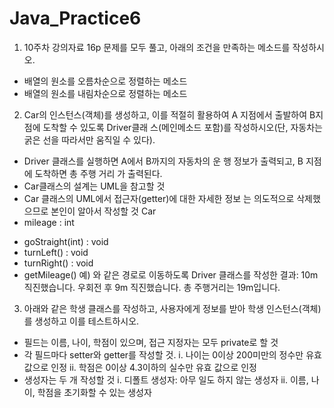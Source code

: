 # Java_Practice6
1. 10주차 강의자료 16p 문제를 모두 풀고, 아래의 조건을 만족하는 메소드를 작성하시오.
- 배열의 원소를 오름차순으로 정렬하는 메소드
- 배열의 원소를 내림차순으로 정렬하는 메소드
2. Car의 인스턴스(객체)를 생성하고, 이를 적절히 활용하여 A
지점에서 출발하여 B지점에 도착할 수 있도록 Driver클래
스(메인메소드 포함)를 작성하시오(단, 자동차는 굵은 선을
따라서만 움직일 수 있다).
- Driver 클래스를 실행하면 A에서 B까지의 자동차의 운
행 정보가 출력되고, B 지점에 도착하면 총 주행 거리
가 출력된다.
- Car클래스의 설계는 UML을 참고할 것
- Car 클래스의 UML에서 접근자(getter)에 대한 자세한 정보
는 의도적으로 삭제했으므로 본인이 알아서 작성할 것
Car
- mileage : int
+ goStraight(int) : void
+ turnLeft() : void
+ turnRight() : void
+ getMileage()
예) 와 같은 경로로 이동하도록 Driver 클래스를 작성한 결과:
10m 직진했습니다.
우회전 후 9m 직진했습니다.
총 주행거리는 19m입니다.
3. 아래와 같은 학생 클래스를 작성하고, 사용자에게 정보를 받아 학생 인스턴스(객체)
를 생성하고 이를 테스트하시오.
- 필드는 이름, 나이, 학점이 있으며, 접근 지정자는 모두 private로 할 것
- 각 필드마다 setter와 getter를 작성할 것.
i. 나이는 0이상 200미만의 정수만 유효 값으로 인정
ii. 학점은 0이상 4.3이하의 실수만 유효 값으로 인정
- 생성자는 두 개 작성할 것
i. 디폴트 생성자: 아무 일도 하지 않는 생성자
ii. 이름, 나이, 학점을 초기화할 수 있는 생성자
